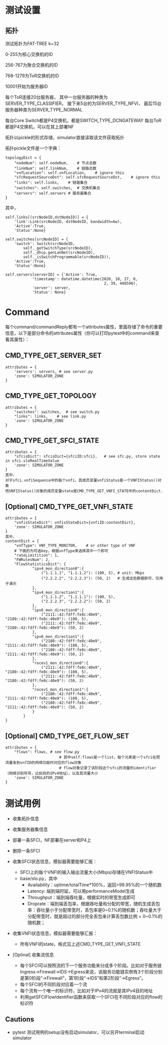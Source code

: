 # 测试设置

## 拓扑
测试拓扑为FAT-TREE k=32

0-255为核心交换机的ID

256-767为聚合交换机的ID

768-1279为ToR交换机的ID

10001开始为服务器ID

每个ToR连接20台服务器，
其中一台服务器的种类为SERVER_TYPE_CLASSIFIER，
接下来5台的为SERVER_TYPE_NFVI，
最后15台服务器种类为SERVER_TYPE_NORMAL

每台Core Switch都是P4交换机，都是SWITCH_TYPE_DCNGATEWAY
每台ToR都是P4交换机，可以在其上部署NF

拓扑以pickle的形式存储，simulator直接读取该文件获取拓扑

拓扑pickle文件是一个字典：
```
topologyDict = {
    "nodeNum": self.nodeNum,    # 节点总数
    "linkNum": self.linkNum,    # 链路总数
    "vnfLocation": self.vnfLocation,    # ignore this
    "sfcRequestSourceDst": self.sfcRequestSourceDst,    # ignore this
    "links": self.links,    # 链路集合
    "switches": self.switches,  # 交换机集合
    "servers": self.servers # 服务器集合
}
```

其中，
```
self.links[(srcNodeID,dstNodeID)] = {
    'link':Link(srcNodeID, dstNodeID, bandwidth=bw),
    'Active':True,
    'Status':None}
```

```
self.switches[srcNodeID] = {
    'switch': Switch(srcNodeID,
        self._getSwitchType(srcNodeID),
        self._dhcp.genLanNet(srcNodeID),
        self._isSwitchProgrammable(srcNodeID)),
    'Active':True,
    'Status':None}
```

```
self.servers[serverID] = {'Active': True,
            'timestamp': datetime.datetime(2020, 10, 27, 0,
                                            2, 39, 408596),
            'server': server,
            'Status': None}
```


# Command
每个command/commandReply都有一个attributes属性，里面存储了命令的重要信息，以下是部分命令的attributes属性（你可以打印pytest中的command来查看其属性）：

## CMD_TYPE_GET_SERVER_SET
```
attributes = {
    'servers': servers, # see server.py
    'zone': SIMULATOR_ZONE
}    
```

## CMD_TYPE_GET_TOPOLOGY
```
attributes = {
    "switches": switches,  # see switch.py
    "links": links,    # see link.py
    'zone': SIMULATOR_ZONE
}
```

## CMD_TYPE_GET_SFCI_STATE
```
attributes = {
    "sfcisDict": sfcisDict={sfciID:sfci},   # see sfc.py, store state in sfci.sloRealTimeValue
    'zone': SIMULATOR_ZONE
}
其中，
对于sfci.vnfiSequence中的每个vnfi，其成员变量vnfiStatus是一个VNFIStatus()对象
而VNFIStatus()对象的成员变量state是CMD_TYPE_GET_VNFI_STATE中的contentDict.
```

## [Optional] CMD_TYPE_GET_VNFI_STATE
```
attributes = {
    "vnfisStateDict": vnfisStateDict={vnfiID:contentDict},
    'zone': SIMULATOR_ZONE
}
其中，
contentDict = {
    "vnfType": VNF_TYPE_MONITOR,    # or other type of VNF
    # 下面的为可选key，根据vnfType来选择其中一个即可
    "rateLimitition": 1,            
    "FWRulesNum": 2,
    "FlowStatisticsDict": {
            "ipv4_mon_direction0":{
                ("1.1.1.1", "1.1.1.2"): (100, 5), # unit: Mbps
                ("2.2.2.2", "2.2.2.3"): (50, 2)   # 生成这些数据即可，仅用于演示
            },
            "ipv4_mon_direction1":{
                ("1.1.1.2", "1.1.1.1"): (100, 5),
                ("2.2.2.3", "2.2.2.2"): (50, 2)
            },
            "ipv6_mon_direction0":{
                ("2111::42:fdff:fe8c:40e9", "2180::42:fdff:fe8c:40e9"): (100, 5),
                ("2111::42:fdff:fe8c:40e9", "2180::42:fdff:fe8c:40e9"): (50, 2)
            },
            "ipv6_mon_direction1":{
                ("2180::42:fdff:fe8c:40e9", "2111::42:fdff:fe8c:40e9"): (100, 5),
                ("2180::42:fdff:fe8c:40e9", "2111::42:fdff:fe8c:40e9"): (50, 2)
            },
            "rocev1_mon_direction0":{
                ("2111::42:fdff:fe8c:40e9", "2180::42:fdff:fe8c:40e9"): (100, 5),
                ("2111::42:fdff:fe8c:40e9", "2180::42:fdff:fe8c:40e9"): (50, 2)
            },
            "rocev1_mon_direction1":{
                ("2180::42:fdff:fe8c:40e9", "2111::42:fdff:fe8c:40e9"): (100, 5),
                ("2180::42:fdff:fe8c:40e9", "2111::42:fdff:fe8c:40e9"): (50, 2)
            }
        }
}
```

## [Optional] CMD_TYPE_GET_FLOW_SET
```
attributes = {
    "flows": flows, # see flow.py
                        # 其中self.flows是一个list，每个元素是一个sfci在把流量发到vnfID的网络功能时对应的flow对象
                        # flow对象记录了该阶段这个sfci的流量的identifier（网络识别符号，比如目的IPv4地址），以及其流量大小
    'zone': SIMULATOR_ZONE
}
```

# 测试用例

* 收集拓扑信息

* 收集服务器集信息

* 部署一条SFCI，NF部署在server和P4上

* 删除一条SFCI

* 收集SFCI状态信息，模拟器需要能够汇报：
    * SFCI上的每个VNFI的输入输出流量大小(Mbps)存储在VNFIStatus中
    * base/slo.py，其中
        * Availability：uptime/totalTime*100%，返回>99.95%的一个随机数
        * Latency: 端到端时延，可以用performanceModel生成
        * Throughput：端到端吞吐量，根据实时的带宽生成即可
        * Droprate：端到端丢包率，根据吞吐量和分配的带宽，随机生成丢包率：吞吐量小于分配带宽时，丢包率是0~0.1%的随机数；吞吐量大于分配带宽时，就是超过的部分完全丢包来计算丢包数比例 + 0~0.1%的随机数；

* 收集VNFI状态信息，模拟器需要能够汇报：
    * 所有VNFI的state，格式见上述CMD_TYPE_GET_VNFI_STATE

* [Optinal] 收集流信息
    * 每个SFCI可以按照流的下一个服务功能来分成多个阶段。比如对于服务链Ingress->Firewall->IDS->Egress来说，该服务功能链实例有3个阶段分别是第0阶段“->Firewall”，第1阶段“->IDS”和第2阶段“->Egress”。
    * 每个SFCI的不同阶段对应着一个流
    * 每个流有一个唯一的标识符，比如对于IPv4的流就是其IPv4目的地址
    * 利用getSFCIFlowIdentifier函数来获取一个SFCI在不同阶段对应的flow的标识符

## Cautions
* pytest 测试用例的setup没有启动simulator，可以另开terminal启动simulator
